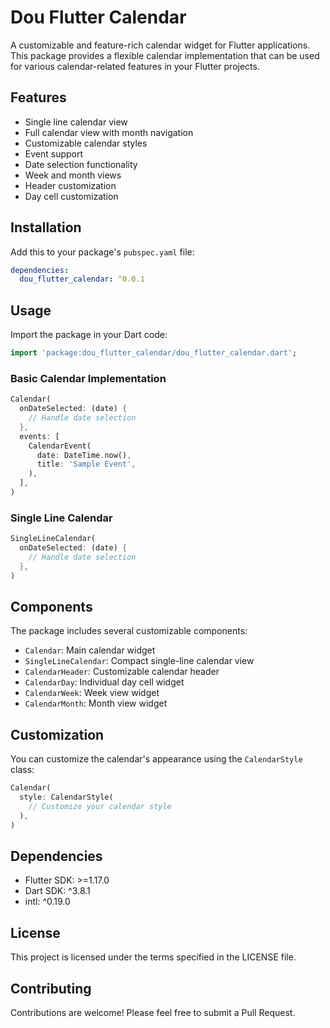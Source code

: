 <!--
This README describes the package. If you publish this package to pub.dev,
this README's contents appear on the landing page for your package.

For information about how to write a good package README, see the guide for
[writing package pages](https://dart.dev/tools/pub/writing-package-pages).

For general information about developing packages, see the Dart guide for
[creating packages](https://dart.dev/guides/libraries/create-packages)
and the Flutter guide for
[developing packages and plugins](https://flutter.dev/to/develop-packages).
-->

# Dou Flutter Calendar

A customizable and feature-rich calendar widget for Flutter applications. This package provides a flexible calendar implementation that can be used for various calendar-related features in your Flutter projects.

## Features

- Single line calendar view
- Full calendar view with month navigation
- Customizable calendar styles
- Event support
- Date selection functionality
- Week and month views
- Header customization
- Day cell customization

## Installation

Add this to your package's `pubspec.yaml` file:

```yaml
dependencies:
  dou_flutter_calendar: ^0.0.1
```

## Usage

Import the package in your Dart code:

```dart
import 'package:dou_flutter_calendar/dou_flutter_calendar.dart';
```

### Basic Calendar Implementation

```dart
Calendar(
  onDateSelected: (date) {
    // Handle date selection
  },
  events: [
    CalendarEvent(
      date: DateTime.now(),
      title: 'Sample Event',
    ),
  ],
)
```

### Single Line Calendar

```dart
SingleLineCalendar(
  onDateSelected: (date) {
    // Handle date selection
  },
)
```

## Components

The package includes several customizable components:

- `Calendar`: Main calendar widget
- `SingleLineCalendar`: Compact single-line calendar view
- `CalendarHeader`: Customizable calendar header
- `CalendarDay`: Individual day cell widget
- `CalendarWeek`: Week view widget
- `CalendarMonth`: Month view widget

## Customization

You can customize the calendar's appearance using the `CalendarStyle` class:

```dart
Calendar(
  style: CalendarStyle(
    // Customize your calendar style
  ),
)
```

## Dependencies

- Flutter SDK: >=1.17.0
- Dart SDK: ^3.8.1
- intl: ^0.19.0

## License

This project is licensed under the terms specified in the LICENSE file.

## Contributing

Contributions are welcome! Please feel free to submit a Pull Request.
